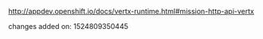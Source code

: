 http://appdev.openshift.io/docs/vertx-runtime.html#mission-http-api-vertx

 
 changes added on: 1524809350445